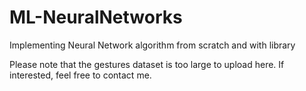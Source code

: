 # ML-NeuralNetworks
Implementing Neural Network algorithm from scratch and with library

Please note that the gestures dataset is too large to upload here. If interested, feel free to contact me.
